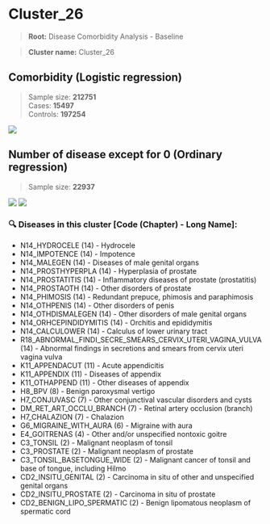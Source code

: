 # Cluster_26

> **Root:** Disease Comorbidity Analysis - Baseline

> **Cluster name:** Cluster_26  

## Comorbidity (Logistic regression)
> Sample size: **212751**  
> Cases: **15497**  
> Controls: **197254**
<img src="/Cluster/Figures/Incidence/LG/Cluster_26.png" />
<CsvTable src="/public/Cluster/Data/Incidence/LG/LG_Cluster_26.csv" label="🔍 View full results" />

## Number of disease except for 0 (Ordinary regression)
> Sample size: **22937**
<img src="/Cluster/Figures/Incidence/Histogram/Cluster_26_in.png" />
<CsvTable src="/public/Cluster/Data/Incidence/Histogram/Cluster_26_in.csv" label="🔍 View full results" />

<img src="/Cluster/Figures/Incidence/ORD/Cluster_26.png" />
<CsvTable src="/public/Cluster/Data/Incidence/ORD/ORD_Cluster_26.csv" label="🔍 View full results" />

### 🔍 Diseases in this cluster [Code (Chapter) - Long Name]:
- N14_HYDROCELE (14) - Hydrocele
- N14_IMPOTENCE (14) - Impotence
- N14_MALEGEN (14) - Diseases of male genital organs
- N14_PROSTHYPERPLA (14) - Hyperplasia of prostate
- N14_PROSTATITIS (14) - Inflammatory diseases of prostate (prostatitis)
- N14_PROSTAOTH (14) - Other disorders of prostate
- N14_PHIMOSIS (14) - Redundant prepuce, phimosis and paraphimosis
- N14_OTHPENIS (14) - Other disorders of penis
- N14_OTHDISMALEGEN (14) - Other disorders of male genital organs
- N14_ORHCEPINDIDYMITIS (14) - Orchitis and epididymitis
- N14_CALCULOWER (14) - Calculus of lower urinary tract
- R18_ABNORMAL_FINDI_SECRE_SMEARS_CERVIX_UTERI_VAGINA_VULVA (14) - Abnormal findings in secretions and smears from cervix uteri vagina vulva
- K11_APPENDACUT (11) - Acute appendicitis
- K11_APPENDIX (11) - Diseases of appendix
- K11_OTHAPPEND (11) - Other diseases of appendix
- H8_BPV (8) - Benign paroxysmal vertigo
- H7_CONJUVASC (7) - Other conjunctival vascular disorders and cysts
- DM_RET_ART_OCCLU_BRANCH (7) - Retinal artery occlusion (branch)
- H7_CHALAZION (7) - Chalazion
- G6_MIGRAINE_WITH_AURA (6) - Migraine with aura
- E4_GOITRENAS (4) - Other and/or unspecified nontoxic goitre
- C3_TONSIL (2) - Malignant neoplasm of tonsil
- C3_PROSTATE (2) - Malignant neoplasm of prostate
- C3_TONSIL_BASETONGUE_WIDE (2) - Malignant cancer of tonsil and base of tongue, including Hilmo
- CD2_INSITU_GENITAL (2) - Carcinoma in situ of other and unspecified genital organs
- CD2_INSITU_PROSTATE (2) - Carcinoma in situ of prostate
- CD2_BENIGN_LIPO_SPERMATIC (2) - Benign lipomatous neoplasm of spermatic cord
